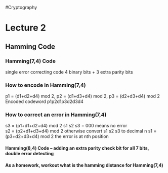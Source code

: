 #Cryptography 
# Lecture 2

## Hamming Code
### Hamming(7,4) Code 
single error correcting code
4 binary bits + 3 extra parity bits
### How to encode in Hamming(7,4)
p1 = (d1+d2+d4) mod 2,  p2 = (d1+d3+d4) mod 2,  p3 = (d2+d3+d4) mod 2
Encoded codeword 	p1p2d1p3d2d3d4
### How to correct an error in Hamming(7,4)
s3 = (p1+d1+d2+d4) mod 2 	 s1 s2 s3 = 000 means no error	
s2 = (p2+d1+d3+d4) mod 2           otherwise convert s1 s2 s3  to decimal n
s1 = (p3+d2+d3+d4) mod 2	 the error is at nth position	     
#### Hamming(8,4) Code – adding an extra parity check bit for all 7 bits, double error detecting
#### As a homework, workout what is the hamming distance for Hamming(7,4)
